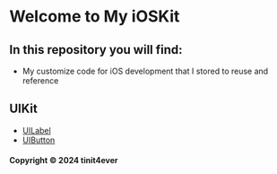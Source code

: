# Welcome to My iOSKit

## In this repository you will find:
* My customize code for iOS development that I stored to reuse and reference

## UIKit
* [UILabel](UILabel/README.md)
* [UIButton](UIButton/README.md)


#### Copyright &#169; 2024 tinit4ever 
